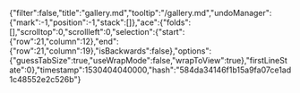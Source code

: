 {"filter":false,"title":"gallery.md","tooltip":"/gallery.md","undoManager":{"mark":-1,"position":-1,"stack":[]},"ace":{"folds":[],"scrolltop":0,"scrollleft":0,"selection":{"start":{"row":21,"column":12},"end":{"row":21,"column":19},"isBackwards":false},"options":{"guessTabSize":true,"useWrapMode":false,"wrapToView":true},"firstLineState":0},"timestamp":1530404040000,"hash":"584da34146f1b15a9fa07ce1ad1c48552e2c526b"}